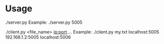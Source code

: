 Usage
=====

./server.py <port>
Example: ./server.py 5005

./client.py <file_name> <ip:port>....
Example: ./client.py my.txt localhost:5005 192.168.1.2:5005 localhost:5006
